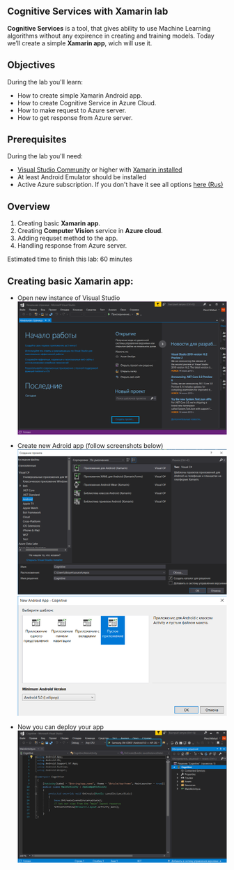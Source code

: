 Cognitive Services with Xamarin lab
------

**Cognitive Services** is a tool, that gives ability to use Machine Learning algorithms without any expirence in creating and training models. Today we’ll create a simple **Xamarin app**, wich will use it.

Objectives
------
During the lab you'll learn:

* How to create simple Xamarin Android app.
* How to create Cognitive Service in Azure Cloud.
* How to make request to Azure server.
* How to get response from Azure server.


Prerequisites
------
During the lab you'll need:

* [Visual Studio Community](https://visualstudio.microsoft.com/ru) or higher with [Xamarin installed](https://docs.microsoft.com/en-us/xamarin/get-started/installation/windows)
* At least Android Emulator should be installed
* Active Azure subscription. If you don't have it see all options [here (Rus)](https://habr.com/ru/company/microsoft/blog/352786/)



Overview
-------
1. Creating basic **Xamarin app**.
2. Creating **Computer Vision** service in **Azure cloud**.
3. Adding requset method to the app.
4. Handling response from Azure server.

Estimated time to finish this lab: 60 minutes


Creating basic Xamarin app:
------
* Open new instance of Visual Studio 
![](https://github.com/kon3gor/CognitiveServicesLab/blob/master/MK/1.png)

* Create new Adroid app (follow screenshots below)
![](https://github.com/kon3gor/CognitiveServicesLab/blob/master/MK/2.png)
![](https://github.com/kon3gor/CognitiveServicesLab/blob/master/MK/3.png)
* Now you can deploy your app
![](https://github.com/kon3gor/CognitiveServicesLab/blob/master/MK/4.png)


